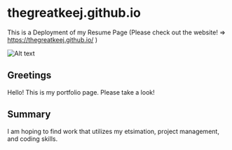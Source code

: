 # thegreatkeej.github.io
This is a Deployment of my Resume Page (Please check out the website! => https://thegreatkeej.github.io/ )

![Alt text](https://github.com/thegreatkeej/thegreatkeej.github.io/blob/main/images/Picture1.png)

## Greetings
Hello! This is my portfolio page. Please take a look!

## Summary
I am hoping to find work that utilizes my etsimation, project management, and coding skills.
